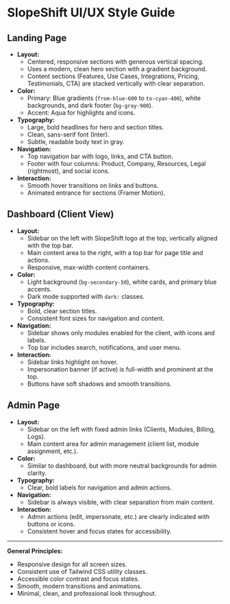 # SlopeShift UI/UX Style Guide

## Landing Page
- **Layout:**
  - Centered, responsive sections with generous vertical spacing.
  - Uses a modern, clean hero section with a gradient background.
  - Content sections (Features, Use Cases, Integrations, Pricing, Testimonials, CTA) are stacked vertically with clear separation.
- **Color:**
  - Primary: Blue gradients (`from-blue-600` to `to-cyan-400`), white backgrounds, and dark footer (`bg-gray-900`).
  - Accent: Aqua for highlights and icons.
- **Typography:**
  - Large, bold headlines for hero and section titles.
  - Clean, sans-serif font (Inter).
  - Subtle, readable body text in gray.
- **Navigation:**
  - Top navigation bar with logo, links, and CTA button.
  - Footer with four columns: Product, Company, Resources, Legal (rightmost), and social icons.
- **Interaction:**
  - Smooth hover transitions on links and buttons.
  - Animated entrance for sections (Framer Motion).

## Dashboard (Client View)
- **Layout:**
  - Sidebar on the left with SlopeShift logo at the top, vertically aligned with the top bar.
  - Main content area to the right, with a top bar for page title and actions.
  - Responsive, max-width content containers.
- **Color:**
  - Light background (`bg-secondary-50`), white cards, and primary blue accents.
  - Dark mode supported with `dark:` classes.
- **Typography:**
  - Bold, clear section titles.
  - Consistent font sizes for navigation and content.
- **Navigation:**
  - Sidebar shows only modules enabled for the client, with icons and labels.
  - Top bar includes search, notifications, and user menu.
- **Interaction:**
  - Sidebar links highlight on hover.
  - Impersonation banner (if active) is full-width and prominent at the top.
  - Buttons have soft shadows and smooth transitions.

## Admin Page
- **Layout:**
  - Sidebar on the left with fixed admin links (Clients, Modules, Billing, Logs).
  - Main content area for admin management (client list, module assignment, etc.).
- **Color:**
  - Similar to dashboard, but with more neutral backgrounds for admin clarity.
- **Typography:**
  - Clear, bold labels for navigation and admin actions.
- **Navigation:**
  - Sidebar is always visible, with clear separation from main content.
- **Interaction:**
  - Admin actions (edit, impersonate, etc.) are clearly indicated with buttons or icons.
  - Consistent hover and focus states for accessibility.

---

**General Principles:**
- Responsive design for all screen sizes.
- Consistent use of Tailwind CSS utility classes.
- Accessible color contrast and focus states.
- Smooth, modern transitions and animations.
- Minimal, clean, and professional look throughout. 